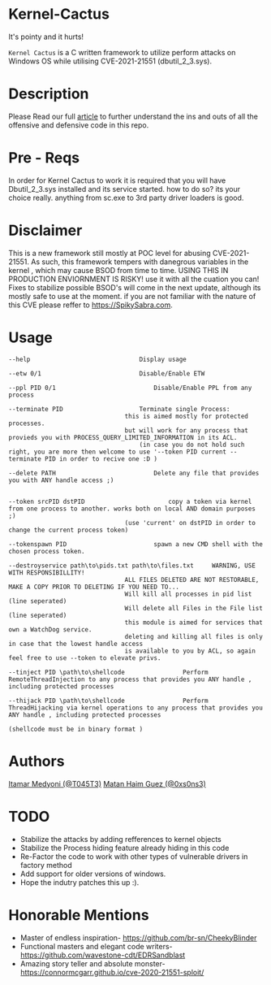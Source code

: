 # Kernel-Cactus
It's pointy and it hurts!

`Kernel Cactus` is a C written framework to utilize perform attacks on Windows OS while utilising CVE-2021-21551 (dbutil_2_3.sys). 

# Description
Please Read our full [article](https://spikysabra.com) to further understand the ins and outs of all the offensive and defensive code in this repo. 

# Pre - Reqs 
In order for Kernel Cactus to work it is required that you will have Dbutil_2_3.sys installed and its service started. 
how to do so? its your choice really. anything from sc.exe to 3rd party driver loaders is good. 

# Disclaimer 
This is a new framework still mostly at POC level for abusing CVE-2021-21551. 
As such, this framework tempers with danegrous variables in the kernel , which may cause BSOD from time to time. 
USING THIS IN PRODUCTION ENVIORNMENT IS RISKY! use it with all the cuation you can!
Fixes to stabilize possible BSOD's will come in the next update, although its mostly safe to use at the moment. 
if you are not familiar with the nature of this CVE please reffer to https://SpikySabra.com.


# Usage 
```
--help								Display usage 

--etw 0/1							Disable/Enable ETW

--ppl PID 0/1							Disable/Enable PPL from any process 

--terminate	PID						Terminate single Process:
								this is aimed mostly for protected processes. 
								but will work for any process that provieds you with PROCESS_QUERY_LIMITED_INFORMATION in its ACL.
							        (in case you do not hold such right, you are more then welcome to use '--token PID current --terminate PID in order to recive one :D )

--delete PATH							Delete any file that provides you with ANY handle access ;)


--token srcPID dstPID						copy a token via kernel from one process to another. works both on local AND domain purposes ;)
								(use 'current' on dstPID in order to change the current process token)

--tokenspawn PID						spawn a new CMD shell with the chosen process token.						

--destroyservice path\to\pids.txt path\to\files.txt		WARNING, USE WITH RESPONSIBILLITY!
								ALL FILES DELETED ARE NOT RESTORABLE, MAKE A COPY PRIOR TO DELETING IF YOU NEED TO...
								Will kill all processes in pid list (line seperated) 
								Will delete all Files in the File list (line seperated)
								this module is aimed for services that own a WatchDog service. 
								deleting and killing all files is only in case that the lowest handle access
								is available to you by ACL, so again feel free to use --token to elevate privs. 

--tinject PID \path\to\shellcode				Perform RemoteThreadInjection to any process that provides you ANY handle , including protected processes 

--thijack PID \path\to\shellcode				Perform ThreadHijacking via kernel operations to any process that provides you ANY handle , including protected processes 
									
(shellcode must be in binary format )
```
# Authors 
[Itamar Medyoni (@T045T3)](https://www.linkedin.com/in/itamar-medyoni-b6aba6179/)
[Matan Haim Guez (@0xs0ns3)](https://www.linkedin.com/in/matan-haim-guez-6905131b4/)

# TODO 
* Stabilize the attacks by adding refferences to kernel objects
* Stabilize the Process hiding feature already hiding in this code 
* Re-Factor the code to work with other types of vulnerable drivers in factory method
* Add support for older versions of windows. 
* Hope the indutry patches this up :).

# Honorable Mentions 
* Master of endless inspiration- https://github.com/br-sn/CheekyBlinder
* Functional masters and elegant code writers- https://github.com/wavestone-cdt/EDRSandblast
* Amazing story teller and absolute monster- https://connormcgarr.github.io/cve-2020-21551-sploit/
